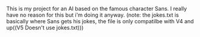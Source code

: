 This is my project for an AI based on the famous character Sans.
I really have no reason for this but i'm doing it anyway.
(note: the jokes.txt is basically where Sans gets his jokes, the file is only compatilbe with V4 and up((V5 Doesn't use jokes.txt)))
